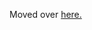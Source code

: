 Moved over [here.](http://gitorious.org/projects/calendar_date_select/repos/mainline/blobs/master/CHANGELOG)